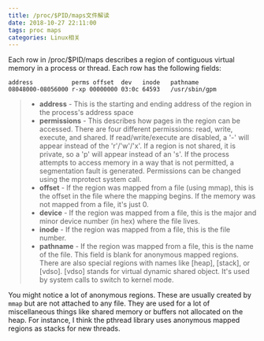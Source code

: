 ```yaml
---
title: /proc/$PID/maps文件解读
date: 2018-10-27 22:11:00
tags: proc maps
categories: Linux相关
---
```


Each row in /proc/$PID/maps describes a region of contiguous virtual memory in a process or thread. Each row has the following fields:

```shell
address           perms offset  dev   inode   pathname
08048000-08056000 r-xp 00000000 03:0c 64593   /usr/sbin/gpm
```

> * **address** - This is the starting and ending address of the region in the process's address space
> * **permissions** - This describes how pages in the region can be accessed. There are four different permissions: read, write, execute, and shared. If read/write/execute are disabled, a '-' will appear instead of the 'r'/'w'/'x'. If a region is not shared, it is private, so a 'p' will appear instead of an 's'. If the process attempts to access memory in a way that is not permitted, a segmentation fault is generated. Permissions can be changed using the mprotect system call.
> * **offset** - If the region was mapped from a file (using mmap), this is the offset in the file where the mapping begins. If the memory was not mapped from a file, it's just 0.
> * **device** - If the region was mapped from a file, this is the major and minor device number (in hex) where the file lives.
> * **inode** - If the region was mapped from a file, this is the file number.
> * **pathname** - If the region was mapped from a file, this is the name of the file. This field is blank for anonymous mapped regions. There are also special regions with names like [heap], [stack], or [vdso]. [vdso] stands for virtual dynamic shared object. It's used by system calls to switch to kernel mode.

You might notice a lot of anonymous regions. These are usually created by `mmap` but are not attached to any file. They are used for a lot of miscellaneous things like shared memory or buffers not allocated on the heap. For instance, I think the pthread library uses anonymous mapped regions as stacks for new threads.